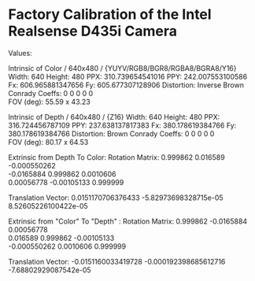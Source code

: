 # Factory Calibration of the Intel Realsense D435i Camera 

Values: 

Intrinsic of Color / 640x480 / {YUYV/RGB8/BGR8/RGBA8/BGRA8/Y16}
  Width:      	640
  Height:     	480
  PPX:        	310.739654541016
  PPY:        	242.007553100586
  Fx:         	606.965881347656
  Fy:         	605.677307128906
  Distortion: 	Inverse Brown Conrady
  Coeffs:     	0  	0  	0  	0  	0  
  FOV (deg):  	55.59 x 43.23

 Intrinsic of Depth / 640x480 / {Z16}
  Width:      	640
  Height:     	480
  PPX:        	316.724456787109
  PPY:        	237.638137817383
  Fx:         	380.178619384766
  Fy:         	380.178619384766
  Distortion: 	Brown Conrady
  Coeffs:     	0  	0  	0  	0  	0  
  FOV (deg):  	80.17 x 64.53
  
 Extrinsic from Depth	  To	  Color:
 Rotation Matrix:
   0.999862         0.016589        -0.000550262   
  -0.0165884        0.999862         0.0010606     
   0.00056778      -0.00105133       0.999999      

 Translation Vector: 0.0151170706376433  -5.82973698328715e-05  8.52605226100422e-05  

Extrinsic from "Color"	  To	  "Depth" :
 Rotation Matrix:
   0.999862        -0.0165884        0.00056778    
   0.016589         0.999862        -0.00105133    
  -0.000550262      0.0010606        0.999999      

 Translation Vector: -0.0151160033419728  -0.000192398685612716  -7.68802929087542e-05  
